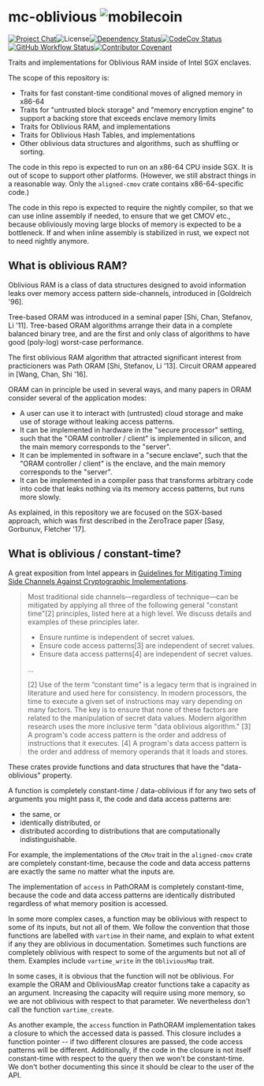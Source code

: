 # mc-oblivious ![mobilecoin](./img/mobilecoin_logo.png)

[![Project Chat][chat-image]][chat-link]<!--
-->![License][license-image]<!--
-->[![Dependency Status][deps-image]][deps-link]<!--
-->[![CodeCov Status][codecov-image]][codecov-link]<!--
-->[![GitHub Workflow Status][gha-image]][gha-link]<!--
-->[![Contributor Covenant][conduct-image]][conduct-link]

Traits and implementations for Oblivious RAM inside of Intel SGX enclaves.

The scope of this repository is:

- Traits for fast constant-time conditional moves of aligned memory in x86-64
- Traits for "untrusted block storage" and "memory encryption engine" to support a backing store that exceeds enclave memory limits
- Traits for Oblivious RAM, and implementations
- Traits for Oblivious Hash Tables, and implementations
- Other oblivious data structures and algorithms, such as shuffling or sorting.

The code in this repo is expected to run on an x86-64 CPU inside SGX. It is out of scope
to support other platforms. (However, we still abstract things in a reasonable way.
Only the `aligned-cmov` crate contains x86-64-specific code.)

The code in this repo is expected to require the nightly compiler,
so that we can use inline assembly if needed, to ensure that we get CMOV etc.,
because obliviously moving large blocks of memory is expected to be a bottleneck.
If and when inline assembly is stabilized in rust, we expect not to need nightly anymore.

## What is oblivious RAM?

Oblivious RAM is a class of data structures designed to avoid information leaks
over memory access pattern side-channels, introduced in [Goldreich '96].

Tree-based ORAM was introduced in a seminal paper [Shi, Chan, Stefanov, Li '11].
Tree-based ORAM algorithms arrange their data in a complete balanced binary tree,
and are the first and only class of algorithms to have good (poly-log) worst-case performance.

The first oblivious RAM algorithm that attracted significant interest from practicioners was
Path ORAM [Shi, Stefanov, Li '13]. Circuit ORAM appeared in [Wang, Chan, Shi '16].

ORAM can in principle be used in several ways, and many papers in ORAM consider several of the application modes:

- A user can use it to interact with (untrusted) cloud storage and make use of storage without leaking access patterns.
- It can be implemented in hardware in the "secure processor" setting, such that the "ORAM controller / client" is
  implemented in silicon, and the main memory corresponds to the "server".
- It can be implemented in software in a "secure enclave", such that the "ORAM controller / client" is the enclave,
  and the main memory corresponds to the "server".
- It can be implemented in a compiler pass that transforms arbitrary code into code that leaks nothing via its memory access patterns,
  but runs more slowly.

As explained, in this repository we are focused on the SGX-based approach, which was first described in the ZeroTrace paper [Sasy, Gorbunuv, Fletcher '17].

## What is oblivious / constant-time?

A great exposition from Intel appears in [Guidelines for Mitigating Timing Side Channels Against Cryptographic Implementations](https://software.intel.com/security-software-guidance/secure-coding/guidelines-mitigating-timing-side-channels-against-cryptographic-implementations).

> Most traditional side channels—regardless of technique—can be mitigated by applying all three of the following general "constant time"[2] principles, listed here at a high level. We discuss details and examples of these principles later.
>
> - Ensure runtime is independent of secret values.
> - Ensure code access patterns[3] are independent of secret values.
> - Ensure data access patterns[4] are independent of secret values.
>
> ...
>
> [2] Use of the term “constant time” is a legacy term that is ingrained in literature and used here for consistency. In modern processors, the time to execute a given set of instructions may vary depending on many factors. The key is to ensure that none of these factors are related to the manipulation of secret data values. Modern algorithm research uses the more inclusive term "data oblivious algorithm."
> [3] A program's code access pattern is the order and address of instructions that it executes.
> [4] A program's data access pattern is the order and address of memory operands that it loads and stores.

These crates provide functions and data structures that have the "data-oblivious" property.

A function is completely constant-time / data-oblivious if for any two sets of arguments you might pass it, the code and data access patterns are:

- the same, or
- identically distributed, or
- distributed according to distributions that are computationally indistinguishable.

For example, the implementations of the `CMov` trait in the `aligned-cmov` crate are completely constant-time, because the code and data access patterns
are exactly the same no matter what the inputs are.

The implementation of `access` in PathORAM is completely constant-time, because the code and data access patterns are identically distributed
regardless of what memory position is accessed.

In some more complex cases, a function may be oblivious with respect to some of its inputs, but not all of them.
We follow the convention that those functions are labelled with `vartime` in their name, and explain to what extent if any they are oblivious in documentation.
Sometimes such functions are completely oblivious with respect to some of the arguments but not all of them.
Examples include `vartime_write` in the `ObliviousMap` trait.

In some cases, it is obvious that the function will not be oblivious. For example the ORAM and ObliviousMap creator functions take a capacity as an argument.
Increasing the capacity will require using more memory, so we are not oblivious with respect to that parameter. We nevertheless don't call the function `vartime_create`.

As another example, the `access` function in PathORAM implementation takes a closure to which the accessed data is passed.
This closure includes a function pointer -- if two different closures are passed, the code access patterns will be different. Additionally,
if the code in the closure is not itself constant-time with respect to the query then we won't be constant-time. We don't bother documenting this since it should be clear to the user of the API.

[chat-image]: https://img.shields.io/discord/844353360348971068?style=flat-square
[chat-link]: https://discord.gg/mobilecoin
[license-image]: https://img.shields.io/crates/l/aligned-cmov?style=flat-square
[deps-image]: https://deps.rs/repo/github/mobilecoinfoundation/mc-oblivious/status.svg?style=flat-square
[deps-link]: https://deps.rs/repo/github/mobilecoinfoundation/mc-oblivious
[codecov-image]: https://img.shields.io/codecov/c/github/mobilecoinfoundation/mc-oblivious/master?style=flat-square
[codecov-link]: https://codecov.io/gh/mobilecoinfoundation/mc-oblivious
[gha-image]: https://img.shields.io/github/actions/workflow/status/mobilecoinfoundation/mc-oblivious/ci.yaml?branch=master&style=flat-square
[gha-link]: https://github.com/mobilecoinfoundation/mc-oblivious/actions/workflows/ci.yaml?query=branch%master
[conduct-link]: CODE_OF_CONDUCT.md
[conduct-image]: https://img.shields.io/badge/Contributor%20Covenant-2.1-4baaaa.svg?style=flat-square
